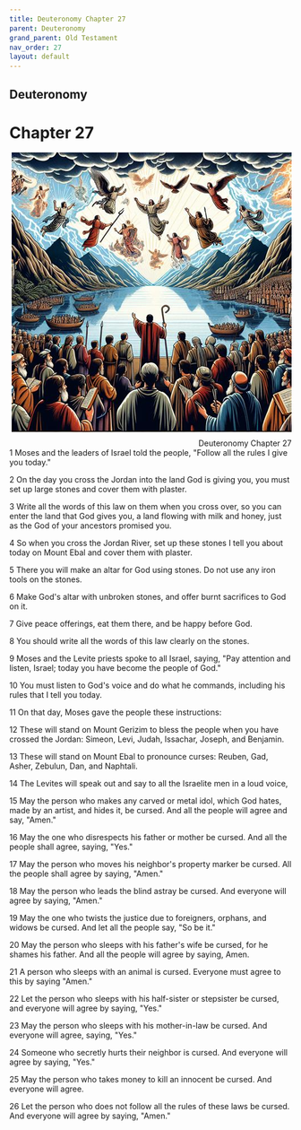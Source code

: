 ```yaml
---
title: Deuteronomy Chapter 27
parent: Deuteronomy
grand_parent: Old Testament
nav_order: 27
layout: default
---
```


## Deuteronomy

# Chapter 27

<div style="clear: both; text-align: right;">
    <img src="/assets/Image/Deuteronomy/500/27.jpg" alt="Deuteronomy Chapter 27" class="chapter-image" style="max-width: 100%; height: auto; float: right; margin: 0 0 10px 10px; padding-left: 10%;">
    <figcaption style="font-size: 14px;">Deuteronomy Chapter 27</figcaption>
</div>
1 Moses and the leaders of Israel told the people, "Follow all the rules I give you today."

2 On the day you cross the Jordan into the land God is giving you, you must set up large stones and cover them with plaster.

3 Write all the words of this law on them when you cross over, so you can enter the land that God gives you, a land flowing with milk and honey, just as the God of your ancestors promised you.

4 So when you cross the Jordan River, set up these stones I tell you about today on Mount Ebal and cover them with plaster.

5 There you will make an altar for God using stones. Do not use any iron tools on the stones.

6 Make God's altar with unbroken stones, and offer burnt sacrifices to God on it.

7 Give peace offerings, eat them there, and be happy before God.

8 You should write all the words of this law clearly on the stones.

9 Moses and the Levite priests spoke to all Israel, saying, "Pay attention and listen, Israel; today you have become the people of God."

10 You must listen to God's voice and do what he commands, including his rules that I tell you today.

11 On that day, Moses gave the people these instructions:

12 These will stand on Mount Gerizim to bless the people when you have crossed the Jordan: Simeon, Levi, Judah, Issachar, Joseph, and Benjamin.

13 These will stand on Mount Ebal to pronounce curses: Reuben, Gad, Asher, Zebulun, Dan, and Naphtali.

14 The Levites will speak out and say to all the Israelite men in a loud voice,

15 May the person who makes any carved or metal idol, which God hates, made by an artist, and hides it, be cursed. And all the people will agree and say, "Amen."

16 May the one who disrespects his father or mother be cursed. And all the people shall agree, saying, "Yes."

17 May the person who moves his neighbor's property marker be cursed. All the people shall agree by saying, "Amen."

18 May the person who leads the blind astray be cursed. And everyone will agree by saying, "Amen."

19 May the one who twists the justice due to foreigners, orphans, and widows be cursed. And let all the people say, "So be it."

20 May the person who sleeps with his father's wife be cursed, for he shames his father. And all the people will agree by saying, Amen.

21 A person who sleeps with an animal is cursed. Everyone must agree to this by saying "Amen."

22 Let the person who sleeps with his half-sister or stepsister be cursed, and everyone will agree by saying, "Yes."

23 May the person who sleeps with his mother-in-law be cursed. And everyone will agree, saying, "Yes."

24 Someone who secretly hurts their neighbor is cursed. And everyone will agree by saying, "Yes."

25 May the person who takes money to kill an innocent be cursed. And everyone will agree.

26 Let the person who does not follow all the rules of these laws be cursed. And everyone will agree by saying, "Amen."


